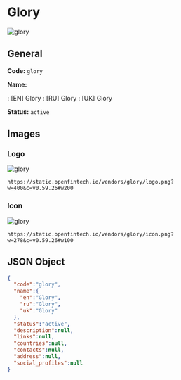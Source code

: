 
# Glory 
![glory](https://static.openfintech.io/vendors/glory/logo.png?w=400&c=v0.59.26#w200)  

## General 
 
**Code:** `glory` 
 
**Name:** 
 
:	[EN] Glory 
:	[RU] Glory 
:	[UK] Glory 
 
**Status:** `active` 
 

## Images 

### Logo 
 
![glory](https://static.openfintech.io/vendors/glory/logo.png?w=400&c=v0.59.26#w200)  

```
https://static.openfintech.io/vendors/glory/logo.png?w=400&c=v0.59.26#w200
```  

### Icon 
 
![glory](https://static.openfintech.io/vendors/glory/icon.png?w=278&c=v0.59.26#w100)  

```
https://static.openfintech.io/vendors/glory/icon.png?w=278&c=v0.59.26#w100
```  

## JSON Object 

```json
{
  "code":"glory",
  "name":{
    "en":"Glory",
    "ru":"Glory",
    "uk":"Glory"
  },
  "status":"active",
  "description":null,
  "links":null,
  "countries":null,
  "contacts":null,
  "address":null,
  "social_profiles":null
}
```  
